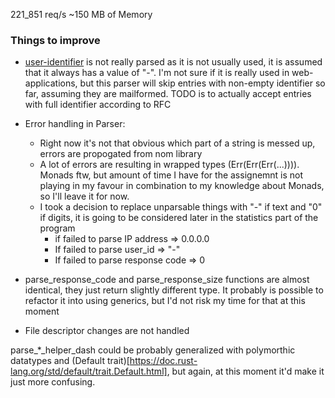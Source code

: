 221_851 req/s ~150 MB of Memory

<h3>Things to improve</h3>

- [user-identifier](https://tools.ietf.org/html/rfc1413) is not really parsed as it is not usually used, it is assumed that it always has a value of "-". I'm not sure if it is really used in web-applications, but this parser will skip entries with non-empty identifier so far, assuming they are mailformed. TODO is to actually accept entries with full identifier according to RFC

- Error handling in Parser:

  - Right now it's not that obvious which part of a string is messed up, errors are propogated from nom library
  - A lot of errors are resulting in wrapped types (Err(Err(Err(...)))). Monads ftw, but amount of time I have for the assignemnt is not playing in my favour in combination to my knowledge about Monads, so I'll leave it for now.
  - I took a decision to replace unparsable things with "-" if text and "0" if digits, it is going to be considered later in the statistics part of the program
    - if failed to parse IP address => 0.0.0.0
    - If failed to parse user_id => "-"
    - If failed to parse response code => 0

- parse_response_code and parse_response_size functions are almost identical, they just return slightly different type. It probably is possible to refactor it into using generics, but I'd not risk my time for that at this moment
- File descriptor changes are not handled

parse\_\*\_helper_dash could be probably generalized with polymorthic datatypes and (Default trait)[https://doc.rust-lang.org/std/default/trait.Default.html], but again, at this moment it'd make it just more confusing.
